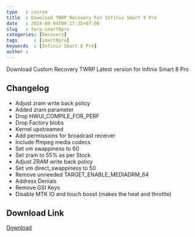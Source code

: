 ```yaml
---
type   : cusrom
title  : Download TWRP Recovery For Infinix Smart 8 Pro
date   : 2024-06-04T09:17:35+07:00
slug   : twrp-smart8pro
categories: [Recovery]
tags      : [smart8pro]
keywords  : [Infinix Smart 8 Pro]
author :
---
```


Download Custom Recovery TWRP Latest version for Infinix Smart 8 Pro

## Changelog
- Adjust zram write back policy
- Added zram parameter
- Drop HWUI_COMPILE_FOR_PERF
- Drop Factory blobs
- Kernel upstreamed
- Add permissions for broadcast receiver
- Include ffmpeg media codecs
- Set vm swappiness to 60
- Set zram to 55% as per Stock
- Adjust ZRAM write back policy
- Set vm direct_swappiness to 50
- Remove unneeded TARGET_ENABLE_MEDIADRM_64
- Address Denials
- Remove GSI Keys
- Disable MTK IO and touch boost (makes the heat and throttle)

## Download Link
[Download](/)

